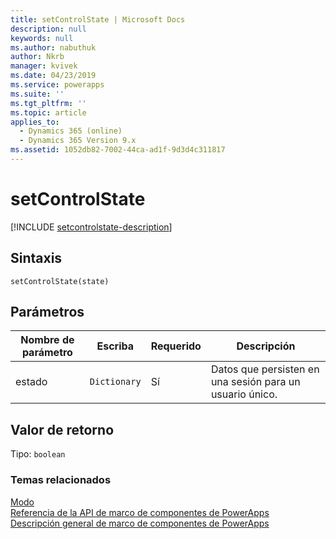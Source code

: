 ```yaml
---
title: setControlState | Microsoft Docs
description: null
keywords: null
ms.author: nabuthuk
author: Nkrb
manager: kvivek
ms.date: 04/23/2019
ms.service: powerapps
ms.suite: ''
ms.tgt_pltfrm: ''
ms.topic: article
applies_to:
  - Dynamics 365 (online)
  - Dynamics 365 Version 9.x
ms.assetid: 1052db82-7002-44ca-ad1f-9d3d4c311817
---
```


# <a name="setcontrolstate"></a>setControlState

[!INCLUDE [setcontrolstate-description](includes/setcontrolstate-description.md)]

## <a name="syntax"></a>Sintaxis

`setControlState(state)`

## <a name="parameters"></a>Parámetros

| Nombre de parámetro|Escriba|Requerido|Descripción|
| ------------- |----|--------|-----------|
|estado|`Dictionary`|Sí|Datos que persisten en una sesión para un usuario único.|

## <a name="return-value"></a>Valor de retorno

Tipo: `boolean`


### <a name="related-topics"></a>Temas relacionados

[Modo](../mode.md)<br/>
[Referencia de la API de marco de componentes de PowerApps](../../reference/index.md)<br/>
[Descripción general de marco de componentes de PowerApps](../../overview.md)
